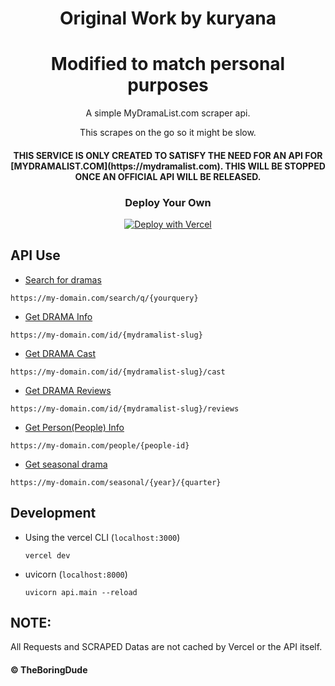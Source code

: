 <div align="center">
  <h1>Original Work by kuryana</h1>
  <h1>Modified to match personal purposes</h1>

  <p>A simple MyDramaList.com scraper api.</p>
  <p>This scrapes on the go so it might be slow.</p>

  <h4>THIS SERVICE IS ONLY CREATED TO SATISFY THE NEED FOR AN API FOR [MYDRAMALIST.COM](https://mydramalist.com). THIS WILL BE STOPPED ONCE AN OFFICIAL API WILL BE RELEASED.</h4>

### Deploy Your Own

[![Deploy with Vercel](https://vercel.com/button)](https://vercel.com/new/git/external?repository-url=https%3A%2F%2Fgithub.com%2FTheBoringDude%2Fkuryana)

</div>

## API Use

- [Search for dramas](https://my-domain.com/search/q/)

```
https://my-domain.com/search/q/{yourquery}
```

- [Get DRAMA Info](https://my-domain.com/id/)

```
https://my-domain.com/id/{mydramalist-slug}
```

- [Get DRAMA Cast](https://my-domain.com/id/{id}/cast)

```
https://my-domain.com/id/{mydramalist-slug}/cast
```

- [Get DRAMA Reviews](https://my-domain.com/id/{id}/reviews)

```
https://my-domain.com/id/{mydramalist-slug}/reviews
```

- [Get Person(People) Info](https://my-domain.com/people/)

```
https://my-domain.com/people/{people-id}
```

- [Get seasonal drama](https://my-domain.com/seasonal/)

```
https://my-domain.com/seasonal/{year}/{quarter}
```

## Development

- Using the vercel CLI (`localhost:3000`)
  ```
  vercel dev
  ```
- uvicorn (`localhost:8000`)
  ```
  uvicorn api.main --reload
  ```

## NOTE:

All Requests and SCRAPED Datas are not cached by Vercel or the API itself.

#### &copy; TheBoringDude
